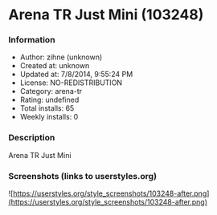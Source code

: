 # Arena TR Just Mini (103248)

### Information
- Author: zihne (unknown)
- Created at: unknown
- Updated at: 7/8/2014, 9:55:24 PM
- License: NO-REDISTRIBUTION
- Category: arena-tr
- Rating: undefined
- Total installs: 65
- Weekly installs: 0


### Description
Arena TR Just Mini


### Screenshots (links to userstyles.org)
![https://userstyles.org/style_screenshots/103248-after.png](https://userstyles.org/style_screenshots/103248-after.png)


